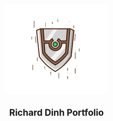 <p align="center">
    <img alt="LekoArts" src="./files/shield.png" />
</p>
<h1 align="center">
  Richard Dinh Portfolio
</h1>
